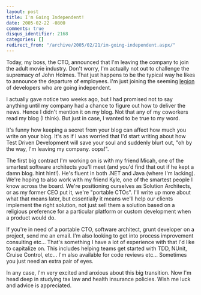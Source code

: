 ```yaml
---
layout: post
title: I'm Going Independent!
date: 2005-02-22 -0800
comments: true
disqus_identifier: 2168
categories: []
redirect_from: "/archive/2005/02/21/im-going-independent.aspx/"
---
```


Today, my boss, the CTO, announced that I'm leaving the company to join
the adult movie industry. Don't worry, I'm actually not out to challenge
the supremacy of John Holmes. That just happens to be the typical way he
likes to announce the departure of employees. I'm just joining the
seeming [legion](http://dotAvery.com/blog/archive/2005/02/21/2542.aspx)
of developers who are going independent.

I actually gave notice two weeks ago, but I had promised not to say
anything until my company had a chance to figure out how to deliver the
news. Hence I didn't mention it on my blog. Not that any of my coworkers
read my blog (I think). But just in case, I wanted to be true to my
word.

It's funny how keeping a secret from your blog can affect how much you
write on your blog. It's as if I was worried that I'd start writing
about how Test Driven Development will save your soul and suddenly blurt
out, "oh by the way, I'm leaving my company. oops!".

The first big contract I'm working on is with my friend Micah, one of
the smartest software architects you'll meet (and you'd find that out if
he kept a damn blog. hint hint!). He's fluent in both .NET and Java
(where I'm lacking). We're hoping to also work with my friend Kyle, one
of the smartest people I know across the board. We're positioning
ourselves as Solution Architects, or as my former CEO put it, we're
"portable CTOs". I'll write up more about what that means later, but
essentially it means we'll help our clients implement the right
solution, not just sell them a solution based on a religious preference
for a particular platform or custom development when a product would do.

If you're in need of a portable CTO, software architect, grunt developer
on a project, send me an email. I'm also looking to get into process
improvement consulting etc... That's something I have a lot of
experience with that I'd like to capitalize on. This includes helping
teams get started with TDD, NUnit, Cruise Control, etc... I'm also
available for code reviews etc... Sometimes you just need an extra pair
of eyes.

In any case, I'm very excited and anxious about this big transition. Now
I'm head deep in studying tax law and health insurance policies. Wish me
luck and advice is appreciated.

